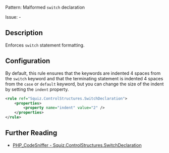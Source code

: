 Pattern: Malformed `switch` declaration

Issue: -

## Description

Enforces `switch` statement formatting.

## Configuration

By default, this rule ensures that the keywords are indented 4 spaces from the `switch` keyword and that the terminating statement is indented 4 spaces from the `case` or `default` keyword, but you can change the size of the indent by setting the `indent` property.

```xml
<rule ref="Squiz.ControlStructures.SwitchDeclaration">
    <properties>
        <property name="indent" value="2" />
    </properties>
</rule>
```

## Further Reading

* [PHP_CodeSniffer - Squiz.ControlStructures.SwitchDeclaration](https://github.com/squizlabs/PHP_CodeSniffer/blob/master/src/Standards/Squiz/Sniffs/ControlStructures/SwitchDeclarationSniff.php)